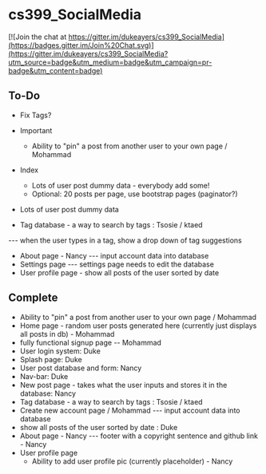 # cs399_SocialMedia

[![Join the chat at https://gitter.im/dukeayers/cs399_SocialMedia](https://badges.gitter.im/Join%20Chat.svg)](https://gitter.im/dukeayers/cs399_SocialMedia?utm_source=badge&utm_medium=badge&utm_campaign=pr-badge&utm_content=badge)

To-Do
-----
- Fix Tags?

- Important
  - Ability to "pin" a post from another user to your own page / Mohammad
  
- Index
  - Lots of user post dummy data - everybody add some!
  - Optional: 20 posts per page, use bootstrap pages (paginator?)


- Lots of user post dummy data

- Tag database - a way to search by tags : Tsosie / ktaed

--- when the user types in a tag, show a drop down of tag suggestions

- About page - Nancy
--- input account data into database
- Settings page
--- settings page needs to edit the database
- User profile page - show all posts of the user sorted by date

Complete
--------
- Ability to "pin" a post from another user to your own page / Mohammad
- Home page - random user posts generated here (currently just displays all posts in db) - Mohammad
- fully functional signup page -- Mohammad
- User login system: Duke
- Splash page: Duke
- User post database and form: Nancy
- Nav-bar: Duke
- New post page - takes what the user inputs and stores it in the database: Nancy 
- Tag database - a way to search by tags : Tsosie / ktaed
- Create new account page / Mohammad
--- input account data into database
- show all posts of the user sorted by date : Duke
- About page - Nancy
--- footer with a copyright sentence and github link - Nancy
- User profile page
  - Ability to add user profile pic (currently placeholder) - Nancy
